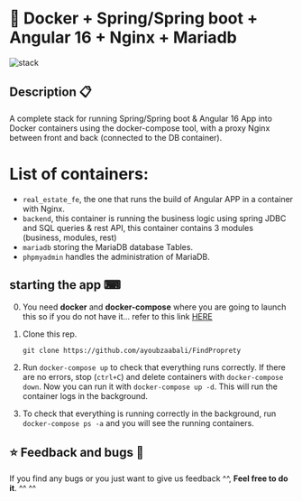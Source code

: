 # 🐳 Docker + Spring/Spring boot +  Angular 16 + Nginx + Mariadb

![stack](https://github.com/ayoubzaabali/FindProprety/assets/78790570/58187b1b-616a-429e-b04c-38f01717a6ee)



## Description 📋

A complete stack for running Spring/Spring boot & Angular 16 App into Docker containers using the docker-compose tool, with a proxy Nginx between front and back (connected to the DB container).

# List of  containers:

- `real_estate_fe`, the one that runs the build of Angular APP in a container with Nginx.
- `backend`, this container is running the business logic using spring JDBC and SQL queries & rest API, this container contains 3 modules (business, modules, rest)
- `mariadb` storing the MariaDB database Tables.
- `phpmyadmin` handles the administration of MariaDB.

## starting the app ⌨

0. You need **docker** and **docker-compose** where you are going to launch this so if you do not have it... refer to this link [HERE]([https://github.com/Inushin/dockerAngularNginxNodePostgreSQL#installing-docker-and-docker-compose-](https://docs.docker.com/engine/install/))

1. Clone this rep.
   ```
   git clone https://github.com/ayoubzaabali/FindProprety
   
   ```

3. Run `docker-compose up` to check that everything runs correctly. If there are no errors, stop (`ctrl+C`) and delete containers with `docker-compose down`. Now you can run it with `docker-compose up -d`. This will run the container logs in the background.

4. To check that everything is running correctly in the background, run `docker-compose ps -a` and you will see the running containers.







## ⭐ Feedback and bugs 🐞

If you find any bugs or you just want to give us feedback ^^, **Feel free to do it**. ^^ ^^


